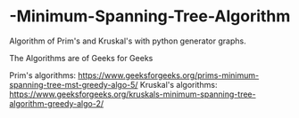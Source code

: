 # -Minimum-Spanning-Tree-Algorithm
Algorithm of Prim's and Kruskal's with python generator graphs.

The Algorithms are of Geeks for Geeks

Prim's algorithms: https://www.geeksforgeeks.org/prims-minimum-spanning-tree-mst-greedy-algo-5/
Kruskal's algorithms: https://www.geeksforgeeks.org/kruskals-minimum-spanning-tree-algorithm-greedy-algo-2/
